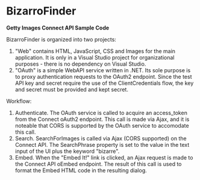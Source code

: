 BizarroFinder
=============

**Getty Images Connect API Sample Code**

BizarroFinder is organized into two projects:
1. "Web" contains HTML, JavaScript, CSS and Images for the main application. It is only in a Visual Studio project for organizational purposes - there is no dependency on Visual Studio.
2. "OAuth" is a simple WebAPI service written in .NET. Its sole purpose is to proxy authentication requests to the OAuth2 endpoint. Since the test API key and secret require the use of the ClientCredentials flow, the key and secret must be provided and kept secret.

Workflow:
1. Authenticate. The OAuth service is called to acquire an access_token from the Connect oAuth2 endpoint. This call is made via Ajax, and it is noteable that CORS is supported by the OAuth service to accomodate this call.
2. Search. SearchForImages is called via Ajax (CORS supported) on the Connect API. The SearchPhrase property is set to the value in the text input of the UI plus the keyword "bizarre".
3. Embed. When the "Embed It!" link is clicked, an Ajax request is made to the Connect API oEmbed endpoint. The result of this call is used to format the Embed HTML code in the resulting dialog.
